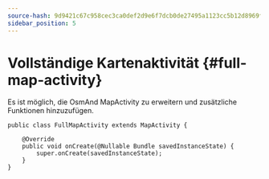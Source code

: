 ```yaml
---
source-hash: 9d9421c67c958cec3ca0def2d9e6f7dcb0de27495a1123cc5b12d8969f022143
sidebar_position: 5
---
```


# Vollständige Kartenaktivität {#full-map-activity}
Es ist möglich, die OsmAnd MapActivity zu erweitern und zusätzliche Funktionen hinzuzufügen.

```
public class FullMapActivity extends MapActivity {

	@Override
	public void onCreate(@Nullable Bundle savedInstanceState) {
		super.onCreate(savedInstanceState);
	}
}
```